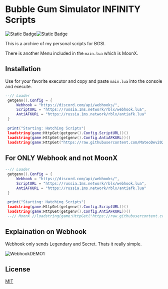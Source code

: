 # Bubble Gum Simulator INFINITY Scripts
![Static Badge](https://img.shields.io/badge/AWP_BUILD-VALID-green)![Static Badge](https://img.shields.io/badge/VEGAX_BUILD-VALID-green)

This is a archive of my personal scripts for BGSI.

There is another Menu included in the `main.lua` which is MoonX.

## Installation

Use for your favorite executor and copy and paste `main.lua` into the console and execute.

```lua
--// Loader
 getgenv().Config = {
     Webhook = "https://discord.com/api/webhooks/",
     ScriptURL = "https://russia.1ms.network/rblx/webhook.lua",
     AntiAFKURL = "https://russia.1ms.network/rblx/antiafk.lua"
 }
 
 print("Starting: Hatching Scripts")
 loadstring(game:HttpGet(getgenv().Config.ScriptURL))()
 loadstring(game:HttpGet(getgenv().Config.AntiAFKURL))()
 loadstring(game:HttpGet("https://raw.githubusercontent.com/MateoDev2024/MoonX/main/Loader.lua"))()
```

## For ONLY Webhook and not MoonX

```lua
--// Loader
 getgenv().Config = {
     Webhook = "https://discord.com/api/webhooks/",
     ScriptURL = "https://russia.1ms.network/rblx/webhook.lua",
     AntiAFKURL = "https://russia.1ms.network/rblx/antiafk.lua"
 }
 
 print("Starting: Hatching Scripts")
 loadstring(game:HttpGet(getgenv().Config.ScriptURL))()
 loadstring(game:HttpGet(getgenv().Config.AntiAFKURL))()
 --// MoonX //loadstring(game:HttpGet("https://raw.githubusercontent.com/MateoDev2024/MoonX/main/Loader.lua"))()
```

## Explaination on Webhook
Webhook only sends Legendary and Secret. Thats it really simple.

![WebhookDEMO1](https://img.aliensbald.com/u/6rdh9Z.png)


## License

[MIT](https://choosealicense.com/licenses/mit/)

